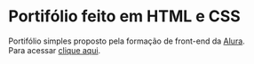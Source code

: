 <h1>Portifólio feito em HTML e CSS</h1>
<p>
  Portifólio simples proposto pela formação de front-end da <a href="https://www.alura.com.br/">Alura</a>. <br>
  Para acessar <a href="">clique aqui</a>.
</p>
